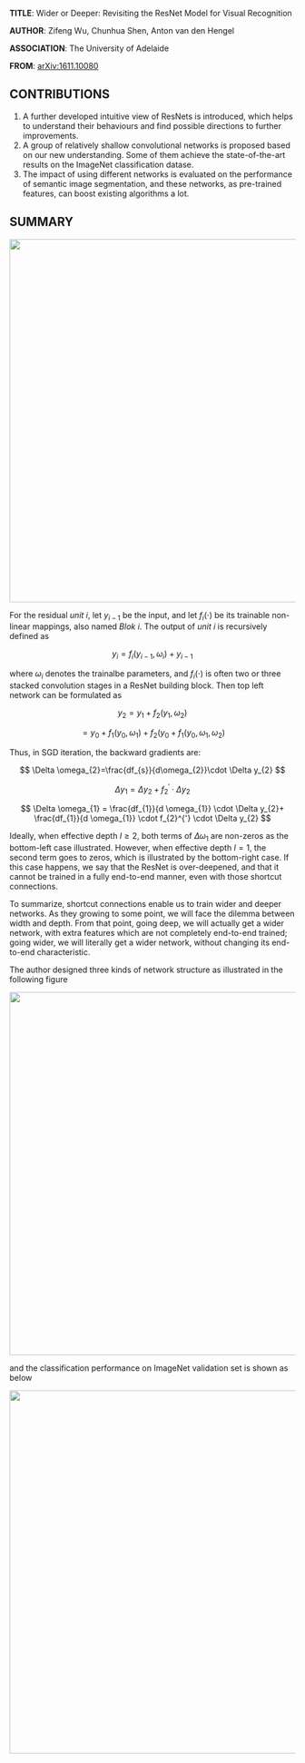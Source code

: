 **TITLE**:  Wider or Deeper: Revisiting the ResNet Model for Visual Recognition

**AUTHOR**: Zifeng Wu, Chunhua Shen, Anton van den Hengel

**ASSOCIATION**: The University of Adelaide

**FROM**: [arXiv:1611.10080 ](https://arxiv.org/abs/1611.10080)

## CONTRIBUTIONS ##

1. A further developed intuitive view of ResNets is introduced, which helps to understand their behaviours and find possible directions to further improvements.
2. A group of relatively shallow convolutional networks is proposed based on our new understanding. Some of them achieve the state-of-the-art results on the ImageNet classification datase.
3. The impact of using different networks is evaluated on the performance of semantic image segmentation, and these networks, as pre-trained features, can boost existing algorithms a lot.

## SUMMARY ##

<img class="img-responsive center-block" src="https://raw.githubusercontent.com/joshua19881228/my_blogs/master/Computer_Vision/Reading_Note/figures/WiderResNet_1.jpg" alt="" width="640"/>

For the residual $unit \ i$, let $y_{i-1}$ be the input, and let $f_{i}(\cdot)$ be its trainable non-linear mappings, also named $Blok \ i$. The output of $unit \ i$ is recursively defined as 

$$ y_{i} = f_{i}(y_{i-1}, \omega_{i})+y_{i-1} $$

where $\omega_{i}$ denotes the trainalbe parameters, and $f_{i}(\cdot)$ is often two or three stacked convolution stages in a ResNet building block. Then top left network can be formulated as

$$ y_{2} = y_{1}+f_{2}(y_{1},\omega_{2}) $$

$$ = y_{0}+f_{1}(y_{0},\omega_{1})+f_{2}(y_{0}+f_{1}(y_{0}, \omega_{1}, \omega_{2}) $$

Thus, in SGD iteration, the backward gradients are:

$$ \Delta \omega_{2}=\frac{df_{s}}{d\omega_{2}}\cdot \Delta y_{2} $$

$$ \Delta y_{1}= \Delta y_{2} + f_{2}^{'} \cdot \Delta y_{2} $$

$$ \Delta \omega_{1} = \frac{df_{1}}{d \omega_{1}} \cdot \Delta y_{2}+ \frac{df_{1}}{d \omega_{1}} \cdot f_{2}^{'} \cdot \Delta y_{2} $$

Ideally, when effective depth $l\geq2$, both terms of $\Delta \omega_{1}$ are non-zeros as the bottom-left case illustrated. However, when effective depth $l=1$, the second term goes to zeros, which is illustrated by the bottom-right case. If this case happens, we say that the ResNet is over-deepened, and that it cannot be trained in a fully end-to-end manner, even with those shortcut connections.

To summarize, shortcut connections enable us to train wider and deeper networks. As they growing to some point, we will face the dilemma between width and depth. From that point, going deep, we will actually get a wider network, with extra features which are not completely end-to-end trained; going wider, we will literally get a wider network, without changing its end-to-end characteristic.

The author designed three kinds of network structure as illustrated in the following figure

<img class="img-responsive center-block" src="https://raw.githubusercontent.com/joshua19881228/my_blogs/master/Computer_Vision/Reading_Note/figures/WiderResNet_2.jpg" alt="" width="640"/>

and the classification performance on ImageNet validation set is shown as below

<img class="img-responsive center-block" src="https://raw.githubusercontent.com/joshua19881228/my_blogs/master/Computer_Vision/Reading_Note/figures/WiderResNet_3.jpg" alt="" width="640"/>
